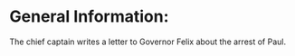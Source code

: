 # General Information:

The chief captain writes a letter to Governor Felix about the arrest of Paul.